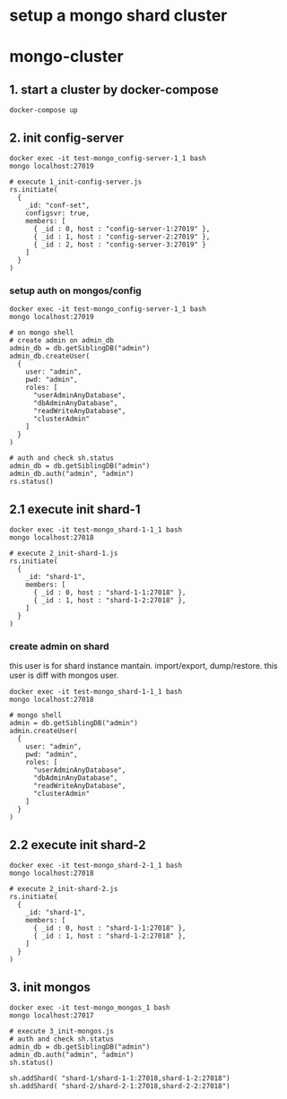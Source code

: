 # setup a mongo shard cluster
# mongo-cluster


## 1. start a cluster by docker-compose
```
docker-compose up
```

## 2. init config-server
```
docker exec -it test-mongo_config-server-1_1 bash
mongo localhost:27019

# execute 1_init-config-server.js
rs.initiate(
  {
    _id: "conf-set",
    configsvr: true,
    members: [
      { _id : 0, host : "config-server-1:27019" },
      { _id : 1, host : "config-server-2:27019" },
      { _id : 2, host : "config-server-3:27019" }
    ]
  }
)
```

### setup auth on mongos/config
```
docker exec -it test-mongo_config-server-1_1 bash
mongo localhost:27019

# on mongo shell
# create admin on admin_db
admin_db = db.getSiblingDB("admin")
admin_db.createUser(
  {
    user: "admin",
    pwd: "admin",
    roles: [
      "userAdminAnyDatabase",
      "dbAdminAnyDatabase",
      "readWriteAnyDatabase",
      "clusterAdmin"
    ]
  }
)

# auth and check sh.status
admin_db = db.getSiblingDB("admin")
admin_db.auth("admin", "admin")
rs.status()
```

## 2.1 execute init shard-1
```
docker exec -it test-mongo_shard-1-1_1 bash
mongo localhost:27018

# execute 2_init-shard-1.js
rs.initiate(
  {
    _id: "shard-1",
    members: [
      { _id : 0, host : "shard-1-1:27018" },
      { _id : 1, host : "shard-1-2:27018" },
    ]
  }
)
```
### create admin on shard
this user is for shard instance mantain. import/export, dump/restore.
this user is diff with mongos user.

```
docker exec -it test-mongo_shard-1-1_1 bash
mongo localhost:27018

# mongo shell
admin = db.getSiblingDB("admin")
admin.createUser(
  {
    user: "admin",
    pwd: "admin",
    roles: [
      "userAdminAnyDatabase",
      "dbAdminAnyDatabase",
      "readWriteAnyDatabase",
      "clusterAdmin"
    ]
  }
)
```


## 2.2 execute init shard-2
```
docker exec -it test-mongo_shard-2-1_1 bash
mongo localhost:27018

# execute 2_init-shard-2.js
rs.initiate(
  {
    _id: "shard-1",
    members: [
      { _id : 0, host : "shard-1-1:27018" },
      { _id : 1, host : "shard-1-2:27018" },
    ]
  }
)
```

## 3. init mongos
```
docker exec -it test-mongo_mongos_1 bash
mongo localhost:27017

# execute 3_init-mongos.js
# auth and check sh.status
admin_db = db.getSiblingDB("admin")
admin_db.auth("admin", "admin")
sh.status()

sh.addShard( "shard-1/shard-1-1:27018,shard-1-2:27018")
sh.addShard( "shard-2/shard-2-1:27018,shard-2-2:27018")
```
